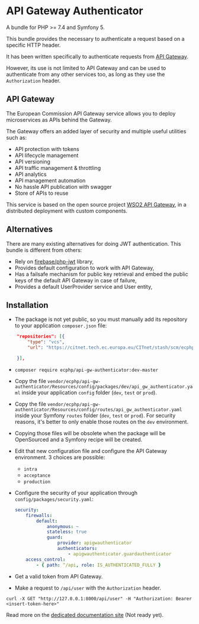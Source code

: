 # API Gateway Authenticator

A bundle for PHP >= 7.4 and Symfony 5.

This bundle provides the necessary to authenticate a request based on a specific HTTP header.

It has been written specifically to authenticate requests from [API Gateway][http wso2 documentation].

However, its use is not limited to API Gateway and can be used to authenticate from any other services too, as long as they use the `Authorization` header.

## API Gateway

The European Commission API Gateway service allows you to deploy microservices as APIs behind the Gateway.

The Gateway offers an added layer of security and multiple useful utilities such as:

- API protection with tokens
- API lifecycle management
- API versioning
- API traffic management & throttling
- API analytics
- API management automation
- No hassle API publication with swagger
- Store of APIs to reuse

This service is based on the open source project [WSO2 API Gateway][http wso2 website], in a distributed deployment with custom components.

## Alternatives

There are many existing alternatives for doing JWT authentication.
This bundle is different from others:

* Rely on [firebase/php-jwt][packagist firebase/php-jwt] library,
* Provides default configuration to work with API Gateway,
* Has a failsafe mechanism for public key retrieval and embed the public keys of the default API Gateway in case of failure,
* Provides a default UserProvider service and User entity,

## Installation

* The package is not yet public, so you must manually add its repository to your application `composer.json` file:

```json
    "repositories": [{
        "type": "vcs",
        "url": "https://citnet.tech.ec.europa.eu/CITnet/stash/scm/ecphp/api-gw-authenticator.git"

    }],
```

* `composer require ecphp/api-gw-authenticator:dev-master`

* Copy the file `vendor/ecphp/api-gw-authenticator/Resources/config/packages/dev/api_gw_authenticator.yaml` inside your application `config` folder (`dev`, `test` or `prod`).

* Copy the file `vendor/ecphp/api-gw-authenticator/Resources/config/routes/api_gw_authenticator.yaml` inside your Symfony `routes` folder (`dev`, `test` or `prod`). For security reasons, it's better to only enable those routes on the `dev` environment.

* Copying those files will be obsolete when the package will be OpenSourced and a Symfony recipe will be created.

* Edit that new configuration file and configure the API Gateway environment.
  3 choices are possible:
  * `intra`
  * `acceptance`
  * `production`

* Configure the security of your application through `config/packages/security.yaml`:

    ```yaml
    security:
        firewalls:
            default:
                anonymous: ~
                stateless: true
                guard:
                    provider: apigwauthenticator
                    authenticators:
                        - apigwauthenticator.guardauthenticator
        access_control:
            - { path: ^/api, role: IS_AUTHENTICATED_FULLY }
    ```

* Get a valid token from API Gateway.

* Make a request to `/api/user` with the `Authorization` header.

```
curl -X GET "http://127.0.0.1:8000/api/user" -H "Authorization: Bearer <insert-token-here>"
```

Read more on the [dedicated documentation site][http readthedocs] (Not ready yet).

[http wso2 documentation]: https://docs.wso2.com/display/AM260/
[http wso2 website]: https://wso2.com/
[packagist firebase/php-jwt]: https://packagist.org/packages/firebase/php-jwt
[http readthedocs]: https://ecphp-api-gw-authenticator-bundle.readthedocs.io/
